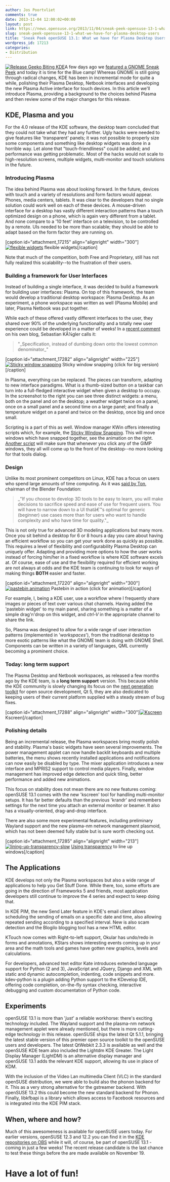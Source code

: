 ```yaml
---
author: Jos Poortvliet
comments: true
date: 2013-11-04 12:00:02+00:00
layout: post
link: https://news.opensuse.org/2013/11/04/sneak-peek-opensuse-13-1-what-we-have-for-plasma-desktop-users/
slug: sneak-peek-opensuse-13-1-what-we-have-for-plasma-desktop-users
title: 'Sneak Peek openSUSE 13.1: What we have for Plasma Desktop Users'
wordpress_id: 17213
categories:
- Distribution
---
```


[![Release Geeko Biting KDE](//news.opensuse.org/wp-content/uploads/2013/10/Release-Geeko-Biting-KDE-300x259.png)](https://www.opensuse.org/Portal:13.1)A few days ago we [featured a GNOME Sneak Peek](//news.opensuse.org/?p=16793) and today it is time for the Blue camp! Whereas GNOME is still going through radical changes, KDE has been in incremental mode for quite a while, polishing their Plasma Desktop, Netbook interfaces and developing the new Plasma Active interface for touch devices. In this article we'll introduce Plasma, providing a background to the choices behind Plasma and then review some of the major changes for this release.<!-- more -->


## KDE, Plasma and you


For the 4.0 release of the KDE software, the desktop team concluded that they could not take what they had any further. Ugly hacks were needed to give features like 'transparent' panels; it was not possible to properly size some components and something like desktop widgets was done in a horrible way. Let alone that "touch-friendliness" could be added; and performance was getting problematic. Most of the hacks would not scale to high-resolution screens, multiple widgets, multi-monitor and touch solutions in the future.




### Introducing Plasma


The idea behind Plasma was about looking forward. In the future, devices with touch and a variety of resolutions and form factors would appear. Phones, media centers, tablets. It was clear to the developers that no single solution could work well on each of these devices. A mouse-driven interface for a desktop has vastly different interaction patterns than a touch optimized design on a phone, which is again very different from a tablet. And none compare to a '10 feet' interface on a television, to be controlled by a remote. UIs needed to be more than scalable; they should be able to adapt based on the form factor they are running on.

[caption id="attachment_17215" align="alignright" width="300"][![flexible widgets](//news.opensuse.org/wp-content/uploads/2013/10/widgets-flexibility-300x248.png)](//news.opensuse.org/wp-content/uploads/2013/10/widgets-flexibility.png) flexible widgets[/caption]

Note that much of the competition, both Free and Proprietary, still has not fully realized this scalability--to the frustration of their users.


### Building a framework for User Interfaces


Instead of building a single interface, it was decided to build a framework for building user interfaces: Plasma. On top of this framework, the team would develop a traditional desktop workspace: Plasma Desktop. As an experiment, a phone workspace was written as well (Plasma Mobile) and later, Plasma Netbook was put together.

While each of these offered vastly different interfaces to the user, they shared over 90% of the underlying functionality and a totally new user experience could be developed in a matter of weeks! In a [recent comment](http://vizzzion.org/blog/2013/10/reconstructing-plasma/comment-page-1/#comment-22312) on his own blog, Sebastian KÃ¼gler calls it:


<blockquote>"_Specification, instead of dumbing down onto the lowest common denominator_"</blockquote>


[caption id="attachment_17282" align="alignright" width="225"][![Sticky window snapping](//news.opensuse.org/wp-content/uploads/2013/10/kwinscript-slower.gif)](//news.opensuse.org/wp-content/uploads/2013/10/kwinscript-slower.gif) Sticky window snapping (click for big version)[/caption]

In Plasma, everything can be replaced. The pieces can transform, adapting to new interface paradigms. What is a thumb-sized button on a taskbar can turn into a full-fledged interactive widget when given a desktop to occupy. In the screenshot to the right you can see three distinct widgets: a menu, both on the panel and on the desktop; a weather widget twice on a panel, once on a small panel and a second time on a large panel; and finally a temperature widget on a panel and twice on the desktop, once big and once small.

Scripting is a part of this as well. Window manager KWin offers interesting scripts which, for example, the [Sticky Window Snapping](http://opendesktop.org/content/show.php?content=157382). This will move windows which have snapped together, see the animation on the right. [Another script](http://opendesktop.org/content/show.php?content=154037) will make sure that whenever you click any of the GIMP windows, they all will come up to the front of the desktop--no more looking for that tools dialog.


### Design


Unlike its most prominent competitors on Linux, KDE has a focus on users who spend large amounts of time computing. As it was [said by Ton](http://code.blender.org/index.php/2013/10/redefining-blender/), chairman of the Blender Foundation:


<blockquote>_"If you choose to develop 3D tools to be easy to learn, you will make decisions to sacrifice speed and ease of use for frequent users. You will have to narrow down to a UI thatâ€™s optimal for generic (beginner) use cases more than for users who want to handle complexity and who have time for quality."_</blockquote>


This is not only true for advanced 3D modeling applications but many more. Once you sit behind a desktop for 6 or 8 hours a day you care about having an efficient workflow so you can get your work done as quickly as possible. This requires a level of flexibility and configurability Plasma Desktop can uniquely offer. Adapting and providing more options to how the user works instead of forcing him/her in a fixed workflow is where KDE software excels at. Of course, ease of use and the flexibility required for efficient working are not always at odds and the KDE team is continuing to look for ways of making things **BOTH** easier and faster.

[caption id="attachment_17220" align="alignright" width="300"][![pastebin animation](//news.opensuse.org/wp-content/uploads/2013/10/pastebin.gif)](//news.opensuse.org/wp-content/uploads/2013/10/pastebin.gif) Pastebin in action (click for animation)[/caption]

For example, I, being a KDE user, use a workflow where I frequently share images or pieces of text over various chat channels. Having added the 'pastebin widget' to my main panel, sharing something is a matter of a simple drag'n'drop on this widget, and _ctrl-V_ in the appropriate channel to share the link.

So, Plasma was designed to allow for a wide range of user interaction patterns (implemented in '_workspaces_'), from the traditional desktop to more exotic patterns like what the GNOME team is doing with GNOME Shell. Components can be written in a variety of languages, QML currently becoming a prominent choice.


### Today: long term support


The Plasma Desktop and Netbook workspaces, as released a few months ago by the KDE team, is a **long term support** version. This because while the KDE community is slowly changing its focus on the [next generation toolkit](http://dot.kde.org/2013/09/25/frameworks-5) for open source development, Qt 5, they are also dedicated to keeping users of their current platform supplied with a steady stream of bug fixes.

[caption id="attachment_17288" align="alignright" width="300"][![Kscreen](//news.opensuse.org/wp-content/uploads/2013/10/Kscreen.png)](//news.opensuse.org/wp-content/uploads/2013/10/Kscreen.png) Kscreen[/caption]


### Polishing details


Being an incremental release, the Plasma workspaces bring mostly polish and stability. Plasma's basic widgets have seen several improvements. The power management applet can now handle backlit keyboards and multiple batteries, the menu shows recently installed applications and notifications can now easily be disabled by type. The mixer application introduces a new interface and MPRIS2 support to control media players. Finally, window management has improved edge detection and quick tiling, better performance and added new animations.

This focus on stability does not mean there are no new features coming: openSUSE 13.1 comes with the new 'kscreen' tool for handling multi-monitor setups. It has far better defaults than the previous 'krandr' and remembers settings for the next time you attach an external monitor or beamer. It also has a visually-oriented, drag-and-drop interface.

There are also some more experimental features, including preliminary Wayland support and the new plasma-nm network management plasmoid, which has not been deemed fully stable but is sure worth checking out.

[caption id="attachment_17285" align="alignright" width="213"][![lining-up-transparency-slow](//news.opensuse.org/wp-content/uploads/2013/10/lining-up-transparency-slow.gif)](//news.opensuse.org/wp-content/uploads/2013/10/lining-up-transparency-slow.gif) [Using transparency](https://plus.google.com/117563705675081959469/posts/MChuup4GqYZ) to line up windows[/caption]


## The Applications


KDE develops not only the Plasma workspaces but also a wide range of applications to help you Get Stuff Done. While there, too, some efforts are going in the direction of Frameworks 5 and friends, most application developers still continue to improve the 4 series and expect to keep doing that.

In KDE PIM, the new Send Later feature in KDE's email client allows scheduling the sending of emails on a specific date and time, also allowing repeated sending according to a specified interval. New is also scam detection and the Blogilo blogging tool has a new HTML editor.

KTouch now comes with Right-to-left support, Okular has undo/redo in forms and annotations, KStars shows interesting events coming up in your area and the math tools and games have gotten new graphics, levels and calculations.

For developers, advanced text editor Kate introduces extended language support for Python (2 and 3), JavaScript and JQuery, Django and XML with static and dynamic autocompletion, indenting, code snippets and more. kdev-python is a plugin adding Python support to the KDevelop IDE, offering code completion, on-the-fly syntax checking, interactive debugging and custom documentation of Python code.


## Experiments


openSUSE 13.1 is more than '_just_' a reliable workhorse: there's exciting technology included. The Wayland support and the plasma-nm network management applet were already mentioned, but there is more cutting-edge technology in this release. openSUSE ships the latest Qt 5.1.1, bringing the latest stable version of this premier open source toolkit to the openSUSE users and developers. The latest QtWebkit 2.3.3 is available as well and the openSUSE KDE team also included the Lightdm KDE Greater. The Light Display Manager (LightDM) is an alternative display manager and openSUSE 13.1 adds the relevant KDE support, allowing its use in place of KDM.

With the inclusion of the Video Lan multimedia Client (VLC) in the standard openSUSE distribution, we were able to build also the phonon backend for it. This as a very strong alternative for the gstreamer backend. With openSUSE 13.2 this could become the new standard backend for Phonon. Finally, libkfbapi is a library which allows access to Facebook resources and is integrated into the KDE PIM stack.



## When, where and how?


Much of this awesomeness is available for openSUSE users today. For earlier versions, openSUSE 12.3 and 12.2 you can find it in the [KDE repositories on OBS](https://en.opensuse.org/KDE_repositories) while it will, of course, be part of openSUSE 13.1 - coming in just a few weeks! The recent release candidate is the last chance to test these things before the are made available on November 19.


# Have a lot of fun!

